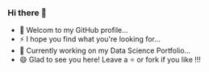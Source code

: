 ### Hi there 👋
- 💬 Welcom to my GitHub profile...
- ⚡ I hope you find what you're looking for...
- 🔭 Currently working on my Data Science Portfolio...
- 😄 Glad to see you here! Leave a ⭐️ or fork if you like !!!


<!--
**hosamn/hosamn** is a ✨ _special_ ✨ repository because its `README.md` (this file) appears on your GitHub profile.

Here are some ideas to get you started:

- 🔭 I’m currently working on ...
- 🌱 I’m currently learning ...
- 👯 I’m looking to collaborate on ...
- 🤔 I’m looking for help with ...
- 💬 Ask me about ...
- 📫 How to reach me: ...
- 😄 Pronouns: ...
- ⚡ Fun fact: ...
-->
